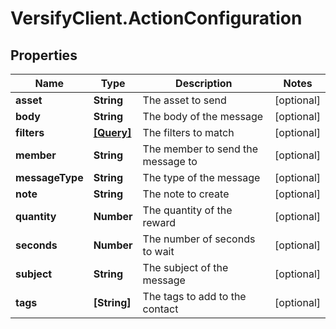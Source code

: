 # VersifyClient.ActionConfiguration

## Properties

Name | Type | Description | Notes
------------ | ------------- | ------------- | -------------
**asset** | **String** | The asset to send | [optional] 
**body** | **String** | The body of the message | [optional] 
**filters** | [**[Query]**](Query.md) | The filters to match | [optional] 
**member** | **String** | The member to send the message to | [optional] 
**messageType** | **String** | The type of the message | [optional] 
**note** | **String** | The note to create | [optional] 
**quantity** | **Number** | The quantity of the reward | [optional] 
**seconds** | **Number** | The number of seconds to wait | [optional] 
**subject** | **String** | The subject of the message | [optional] 
**tags** | **[String]** | The tags to add to the contact | [optional] 


